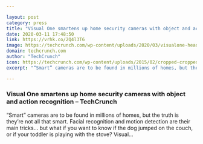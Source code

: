 ```yaml
---

layout: post
category: press
title: "Visual One smartens up home security cameras with object and action recognition"
date: 2020-03-11 17:48:50
link: https://vrhk.co/2Q4l3T6
image: https://techcrunch.com/wp-content/uploads/2020/03/visualone-header.jpg?w=613
domain: techcrunch.com
author: "TechCrunch"
icon: https://techcrunch.com/wp-content/uploads/2015/02/cropped-cropped-favicon-gradient.png?w=180
excerpt: "“Smart” cameras are to be found in millions of homes, but the truth is they’re not all that smart. Facial recognition and motion detection are their main tricks… but what if you want to know if the dog jumped on the couch, or if your toddler is playing with the stove? Visual…"

---
```


### Visual One smartens up home security cameras with object and action recognition – TechCrunch

“Smart” cameras are to be found in millions of homes, but the truth is they’re not all that smart. Facial recognition and motion detection are their main tricks… but what if you want to know if the dog jumped on the couch, or if your toddler is playing with the stove? Visual…